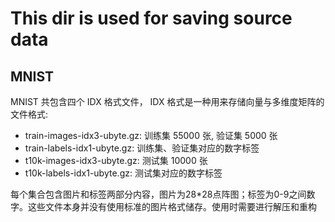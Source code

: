 # This dir is used for saving source data

## MNIST

MNIST 共包含四个 IDX 格式文件， IDX 格式是一种用来存储向量与多维度矩阵的文件格式:

* train-images-idx3-ubyte.gz: 训练集 55000 张, 验证集 5000 张
* train-labels-idx1-ubyte.gz: 训练集、验证集对应的数字标签
* t10k-images-idx3-ubyte.gz: 测试集 10000 张
* t10k-labels-idx1-ubyte.gz: 测试集对应的数字标签

每个集合包含图片和标签两部分内容，图片为28*28点阵图；标签为0-9之间数字。这些文件本身并没有使用标准的图片格式储存。使用时需要进行解压和重构